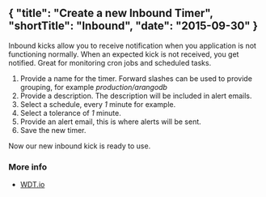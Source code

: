 {
  "title": "Create a new Inbound Timer",
  "shortTitle": "Inbound",
  "date": "2015-09-30"
}
---
Inbound kicks allow you to receive notification when you application is not functioning normally.  When an expected kick is not received, you get notified.  Great for monitoring cron jobs and scheduled tasks.

1. Provide a name for the timer. Forward slashes can be used to provide grouping, for example *production/arangodb*
2. Provide a description. The description will be included in alert emails.
3. Select a schedule, every *1* minute for example.
4. Select a tolerance of *1* minute.
5. Provide an alert email, this is where alerts will be sent.
6. Save the new timer.

Now our new inbound kick is ready to use.


### More info

- [WDT.io](https://wdt.io)
